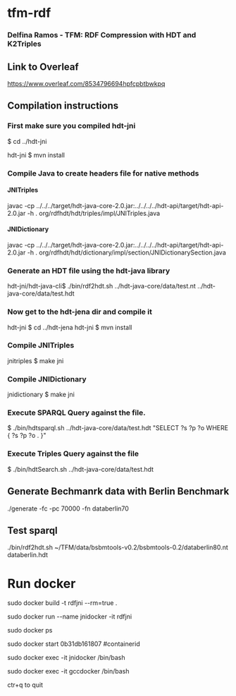 # tfm-rdf

### Delfina Ramos - TFM: RDF Compression with HDT and K2Triples

## Link to Overleaf

https://www.overleaf.com/8534796694hpfcpbtbwkpq

## Compilation instructions

### First make sure you compiled hdt-jni
$ cd ../hdt-jni

hdt-jni $ mvn install

### Compile Java to create headers file for native methods
#### JNITriples
javac -cp ../../../target/hdt-java-core-2.0.jar:../../../../hdt-api/target/hdt-api-2.0.jar -h . org/rdfhdt/hdt/triples/impl/JNITriples.java 

#### JNIDictionary
javac -cp ../../../target/hdt-java-core-2.0.jar:../../../../hdt-api/target/hdt-api-2.0.jar -h . org/rdfhdt/hdt/dictionary/impl/section/JNIDictionarySection.java 

### Generate an HDT file using the hdt-java library 
hdt-jni/hdt-java-cli$ ./bin/rdf2hdt.sh ../hdt-java-core/data/test.nt ../hdt-java-core/data/test.hdt

### Now get to the hdt-jena dir and compile it
hdt-jni $ cd ../hdt-jena
hdt-jni $ mvn install

### Compile JNITriples
jnitriples $ make jni

### Compile JNIDictionary
jnidictionary $ make jni

### Execute SPARQL Query against the file.
$ ./bin/hdtsparql.sh ../hdt-java-core/data/test.hdt "SELECT ?s ?p ?o WHERE { ?s ?p ?o . }"

### Execute Triples Query against the file
$ ./bin/hdtSearch.sh ../hdt-java-core/data/test.hdt

## Generate Bechmanrk data with Berlin Benchmark

./generate -fc -pc 70000 -fn databerlin70

## Test sparql
./bin/rdf2hdt.sh ~/TFM/data/bsbmtools-v0.2/bsbmtools-0.2/databerlin80.nt databerlin.hdt

# Run docker
sudo docker build -t rdfjni --rm=true .

sudo docker run --name jnidocker -it rdfjni

sudo docker ps

sudo docker start 0b31db161807 #containerid

sudo docker exec -it jnidocker /bin/bash

sudo docker exec -it gccdocker /bin/bash

ctr+q to quit